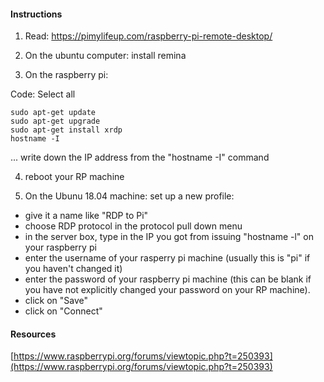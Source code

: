 #### Instructions

1. Read: https://pimylifeup.com/raspberry-pi-remote-desktop/

2. On the ubuntu computer: install remina

3. On the raspberry pi:

Code: Select all

```
sudo apt-get update
sudo apt-get upgrade
sudo apt-get install xrdp
hostname -I
```

... write down the IP address from the "hostname -I" command

4. reboot your RP machine

5. On the Ubunu 18.04 machine: set up a new profile:
- give it a name like "RDP to Pi"
- choose RDP protocol in the protocol pull down menu
- in the server box, type in the IP you got from issuing "hostname -l" on your raspberry pi
- enter the username of your rasperry pi machine (usually this is "pi" if you haven't changed it)
- enter the password of your raspberry pi machine (this can be blank if you have not explicitly changed your password on your RP machine).
- click on "Save"
- click on "Connect"


#### Resources

[https://www.raspberrypi.org/forums/viewtopic.php?t=250393](https://www.raspberrypi.org/forums/viewtopic.php?t=250393)
